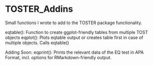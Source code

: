# TOSTER_Addins
Small functions I wrote to add to the TOSTER package functionality. 

eqtable(): Function to create ggplot-friendly tables from multiple TOST objects
eqplot(): Plots eqtable output or creates table first in case of multiple objects. Calls eqtable()

Adding Soon: 
eqprint(): Prints the relevant data of the EQ test in APA Format, incl. options for RMarkdown-friendly output.
